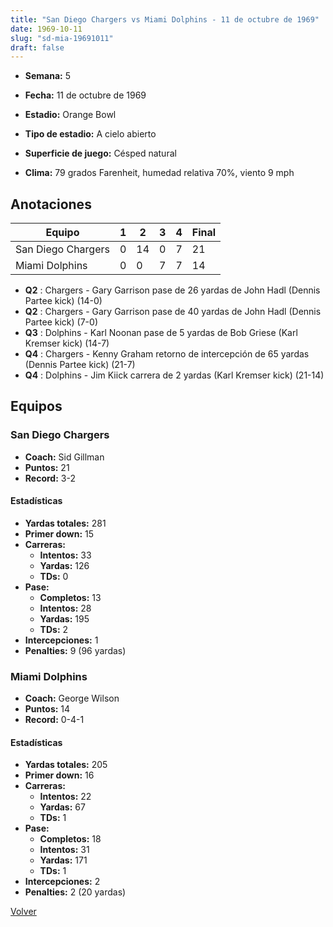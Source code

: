 ```yaml
---
title: "San Diego Chargers vs Miami Dolphins - 11 de octubre de 1969"
date: 1969-10-11
slug: "sd-mia-19691011"
draft: false
---
```


* **Semana:** 5
* **Fecha:** 11 de octubre de 1969

* **Estadio:** Orange Bowl
* **Tipo de estadio:** A cielo abierto
* **Superficie de juego:** Césped natural
* **Clima:** 79 grados Farenheit, humedad relativa 70%, viento 9 mph





## Anotaciones
| Equipo | 1 | 2 | 3 | 4 | Final |
|--------|---|---|---|---|-------|
| San Diego Chargers  | 0 | 14 | 0 | 7  | 21 |
| Miami Dolphins  | 0 | 0 | 7 | 7  | 14 |
* **Q2** : Chargers - Gary Garrison pase de 26 yardas de John Hadl (Dennis Partee kick) (14-0)
* **Q2** : Chargers - Gary Garrison pase de 40 yardas de John Hadl (Dennis Partee kick) (7-0)
* **Q3** : Dolphins - Karl Noonan pase de 5 yardas de Bob Griese (Karl Kremser kick) (14-7)
* **Q4** : Chargers - Kenny Graham retorno de intercepción de 65 yardas (Dennis Partee kick) (21-7)
* **Q4** : Dolphins - Jim Kiick carrera de 2 yardas (Karl Kremser kick) (21-14)


## Equipos


### San Diego Chargers
* **Coach:** Sid Gillman
* **Puntos:** 21
* **Record:** 3-2
#### Estadísticas
* **Yardas totales:** 281
* **Primer down:** 15
* **Carreras:**
  * **Intentos:** 33
  * **Yardas:** 126
  * **TDs:** 0
* **Pase:**
  * **Completos:** 13
  * **Intentos:** 28
  * **Yardas:** 195
  * **TDs:** 2
* **Intercepciones:** 1
* **Penalties:** 9 (96 yardas)

### Miami Dolphins
* **Coach:** George Wilson
* **Puntos:** 14
* **Record:** 0-4-1
#### Estadísticas
* **Yardas totales:** 205
* **Primer down:** 16
* **Carreras:**
  * **Intentos:** 22
  * **Yardas:** 67
  * **TDs:** 1
* **Pase:**
  * **Completos:** 18
  * **Intentos:** 31
  * **Yardas:** 171
  * **TDs:** 1
* **Intercepciones:** 2
* **Penalties:** 2 (20 yardas)


[Volver](/historia/1969)
